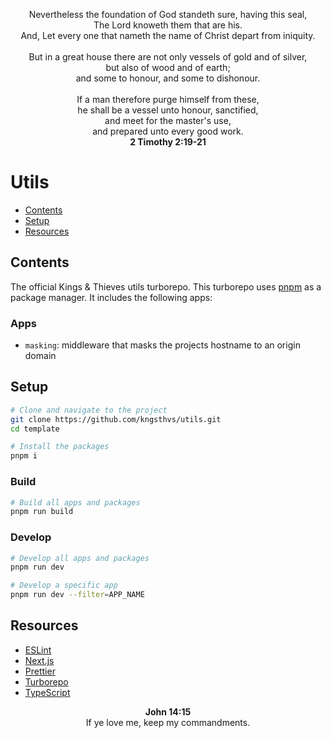 <p align="center">
Nevertheless the foundation of God standeth sure, having this seal,
<br>
The Lord knoweth them that are his.
<br>
And, Let every one that nameth the name of Christ depart from iniquity.
<br>
<br>
But in a great house there are not only vessels of gold and of silver,
<br>
but also of wood and of earth;
<br>
and some to honour, and some to dishonour.
<br>
<br>
If a man therefore purge himself from these,
<br>
he shall be a vessel unto honour, sanctified,
<br>
and meet for the master's use,
<br>
and prepared unto every good work.
<br>
<strong>2 Timothy 2:19-21</strong>
</p>

# Utils

- [Contents](#contents)
- [Setup](#setup)
- [Resources](#resources)

## Contents

The official Kings & Thieves utils turborepo. This turborepo uses [pnpm](https://pnpm.io) as a package manager. It includes the following apps:

### Apps

- `masking`: middleware that masks the projects hostname to an origin domain

## Setup

```bash
# Clone and navigate to the project
git clone https://github.com/kngsthvs/utils.git
cd template

# Install the packages
pnpm i
```

### Build

```bash
# Build all apps and packages
pnpm run build
```

### Develop

```bash
# Develop all apps and packages
pnpm run dev

# Develop a specific app
pnpm run dev --filter=APP_NAME
```

## Resources

- [ESLint](https://eslint.org)
- [Next.js](https://nextjs.org)
- [Prettier](https://prettier.io)
- [Turborepo](https://turborepo.org)
- [TypeScript](https://www.typescriptlang.org)

<p align="center">
<strong>John 14:15</strong>
<br>
If ye love me, keep my commandments.
</p>
